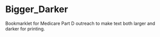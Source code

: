 # Bigger_Darker
Bookmarklet for Medicare Part D outreach to make text both larger and darker for printing.
